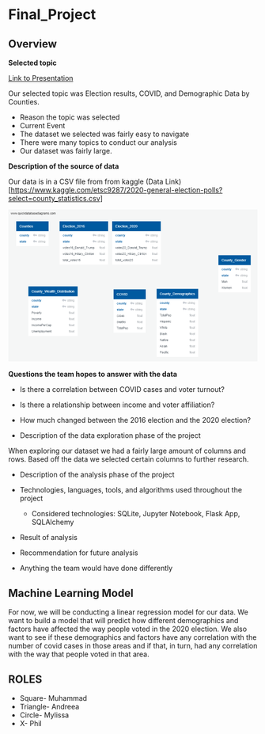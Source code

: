 # Final_Project
## Overview
**Selected topic**

[Link to Presentation](https://docs.google.com/presentation/d/1xdDUYNJqjwQh7HjSNzms4qzsJXtMZ27hIY0XhTGuiYQ/edit#slide=id.p)

Our selected topic was Election results, COVID, and Demographic Data by Counties.

* Reason the topic was selected
* Current Event 
* The dataset we selected was fairly easy to navigate
* There were many topics to conduct our analysis 
* Our dataset was fairly large.

**Description of the source of data**

Our data is in a CSV file from from kaggle 
(Data Link)[https://www.kaggle.com/etsc9287/2020-general-election-polls?select=county_statistics.csv]

![ERD](Resources/QuickDBD_Draft.png)

**Questions the team hopes to answer with the data**

* Is there a correlation between COVID cases and voter turnout?
* Is there a relationship between income and voter affiliation?
* How much changed between the 2016 election and the 2020 election?

* Description of the data exploration phase of the project

When exploring our dataset we had a fairly large amount of columns and rows. Based off the data we selected certain columns to further research. 

* Description of the analysis phase of the project
* Technologies, languages, tools, and algorithms used throughout the project
    * Considered technologies: SQLite, Jupyter Notebook, Flask App, SQLAlchemy

* Result of analysis
* Recommendation for future analysis
* Anything the team would have done differently

## Machine Learning Model 

For now, we will be conducting a linear regression model for our data. We want to build a model that will predict how different demographics and factors have affected the way people voted in the 2020 election. We also want to see if these demographics and factors have any correlation with the number of covid cases in those areas and if that, in turn, had any correlation with the way that people voted in that area. 

## ROLES
* Square- Muhammad
* Triangle- Andreea
* Circle- Mylissa
* X- Phil
